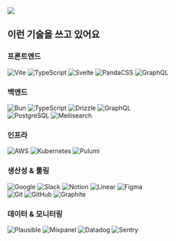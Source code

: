 ![](https://cdn.rdbl.app/opengraph/cover.png)

## 이런 기술을 쓰고 있어요

### 프론트엔드
![Vite](https://img.shields.io/badge/vite-646CFF?style=for-the-badge&logo=vite&logoColor=white)
![TypeScript](https://img.shields.io/badge/typescript-007ACC?style=for-the-badge&logo=typescript&logoColor=white)
![Svelte](https://img.shields.io/badge/svelte-F1413D?style=for-the-badge&logo=svelte&logoColor=white)
![PandaCSS](https://img.shields.io/badge/pandacss-FDE047?style=for-the-badge&logo=chakraui&logoColor=black)
![GraphQL](https://img.shields.io/badge/graphql-E10098?style=for-the-badge&logo=graphql&logoColor=white)

### 백엔드
![Bun](https://img.shields.io/badge/bun-000000?style=for-the-badge&logo=bun&logoColor=white)
![TypeScript](https://img.shields.io/badge/typescript-007ACC?style=for-the-badge&logo=typescript&logoColor=white)
![Drizzle](https://img.shields.io/badge/drizzle-C5F74F?style=for-the-badge&logo=drizzle&logoColor=black)
![GraphQL](https://img.shields.io/badge/graphql-E10098?style=for-the-badge&logo=graphql&logoColor=white)
<br />
![PostgreSQL](https://img.shields.io/badge/postgresql-316192?style=for-the-badge&logo=postgresql&logoColor=white)
![Meilisearch](https://img.shields.io/badge/meilisearch-FF5CAA?style=for-the-badge&logo=meilisearch&logoColor=white)

### 인프라
![AWS](https://img.shields.io/badge/aws-FF9900?style=for-the-badge&logo=amazonwebservices&logoColor=white)
![Kubernetes](https://img.shields.io/badge/kubernetes-326CE5?style=for-the-badge&logo=kubernetes&logoColor=white)
![Pulumi](https://img.shields.io/badge/pulumi-8A3391?style=for-the-badge&logo=pulumi&logoColor=white)

### 생산성 & 툴링
![Google](https://img.shields.io/badge/google-4285F4?style=for-the-badge&logo=google&logoColor=white)
![Slack](https://img.shields.io/badge/slack-4A154B?style=for-the-badge&logo=slack&logoColor=white)
![Notion](https://img.shields.io/badge/notion-000000?style=for-the-badge&logo=notion&logoColor=white)
![Linear](https://img.shields.io/badge/linear-5E6AD2?style=for-the-badge&logo=linear&logoColor=white)
![Figma](https://img.shields.io/badge/figma-F24E1E?style=for-the-badge&logo=figma&logoColor=white)
<br />
![Git](https://img.shields.io/badge/git-F05033?style=for-the-badge&logo=git&logoColor=white)
![GitHub](https://img.shields.io/badge/github-121011?style=for-the-badge&logo=github&logoColor=white)
![Graphite](https://img.shields.io/badge/graphite-000000.svg?style=for-the-badge&logo=graphite&logoColor=white)

### 데이터 & 모니터링
![Plausible](https://img.shields.io/badge/plausible-5850EC?style=for-the-badge&logo=plausibleanalytics&logoColor=white)
![Mixpanel](https://img.shields.io/badge/mixpanel-7856FF?style=for-the-badge&logo=mixpanel&logoColor=white)
![Datadog](https://img.shields.io/badge/datadog-632CA6?style=for-the-badge&logo=datadog&logoColor=white)
![Sentry](https://img.shields.io/badge/sentry-362D59?style=for-the-badge&logo=sentry&logoColor=white)
